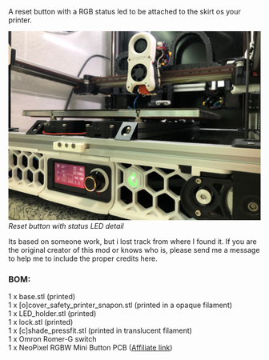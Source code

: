 A reset button with a RGB status led to be attached to the skirt os your printer.

![](../Pictures/Resetbutton.jpg)
_Reset button with status LED detail_

Its based on someone work, but i lost track from where I found it. If you are the original creator of this mod or knows who is, please send me a message to help me to include the proper credits here.

### BOM:

1 x base.stl (printed)\
1 x [o]cover_safety_printer_snapon.stl (printed in a opaque filament)\
1 x LED_holder.stl (printed)\
1 x lock.stl (printed)\
1 x [c]shade_pressfit.stl (printed in translucent filament)\
1 x Omron Romer-G switch\
1 x NeoPixel RGBW Mini Button PCB ([Affiliate link](https://s.click.aliexpress.com/e/_DDmimzN))
